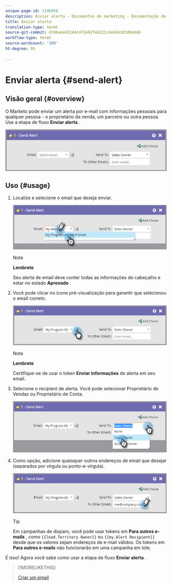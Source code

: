 ```yaml
---
unique-page-id: 1146958
description: Enviar alerta - Documentos do marketing - Documentação do produto
title: Enviar alerta
translation-type: tm+mt
source-git-commit: d7d6aee63144c472e02fe0221c4a164183d04dd4
workflow-type: tm+mt
source-wordcount: '169'
ht-degree: 0%

---
```



# Enviar alerta {#send-alert}

## Visão geral {#overview}

O Marketo pode enviar um alerta por e-mail com informações pessoais para qualquer pessoa - o proprietário da venda, um parceiro ou outra pessoa. Use a etapa de fluxo **Enviar alerta** .

![](assets/one-1.png)

## Uso {#usage}

1. Localize e selecione o email que deseja enviar.

   ![](assets/two-1.png)

   >[!NOTE]
   >
   >**Lembrete**
   >
   >Seu alerta de email deve conter todas as informações do cabeçalho e estar no estado **Aprovado** .

1. Você pode clicar no ícone pré-visualização para garantir que selecionou o email correto.

   ![](assets/three-1.png)

   >[!NOTE]
   >
   >**Lembrete**
   >
   >Certifique-se de usar o token **Enviar informações** de alerta em seu email.

1. Selecione o recipient de alerta. Você pode selecionar Proprietário de Vendas ou Proprietário de Conta.

   ![](assets/four-2.png)

1. Como opção, adicione quaisquer outros endereços de email que desejar (separados por vírgula ou ponto-e-vírgula).

   ![](assets/five.png)

   >[!TIP]
   >
   >Em campanhas de disparo, você pode usar tokens em **Para outros e-mails** , como `{{lead.Territory Owner}}` ou `{{my.Alert Recipient}}` desde que os valores sejam endereços de e-mail válidos. Os tokens em **Para outros e-mails** não funcionarão em uma campanha em lote.

É isso! Agora você sabe como usar a etapa de fluxo **Enviar alerta** .

>[!MORELIKETHIS]
>
>[Criar um email](../../../../product-docs/email-marketing/general/creating-an-email/create-an-email.md)

